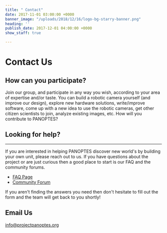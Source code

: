 ```yaml
---
title: " Contact"
date: 2017-11-01 03:00:00 +0000
banner_image: "/uploads/2018/12/16/logo-bg-starry-banner.png"
heading: ''
publish_date: 2017-12-01 04:00:00 +0000
show_staff: true

---
```

# Contact Us

## How can you participate?

Join our group, and participate in any way you wish, according to your area of expertise and/or taste. You can build a robotic camera yourself (and improve our design), explore new hardware solutions, write/improve software, come up with a new idea to use the robotic cameras, get other citizen scientists to join, analyze existing images, etc. How will you contribute to PANOPTES?

## Looking for help?

***

If you are interested in helping PANOPTES discover new world's by building your own unit, please reach out to us. If you have questions about the project or are just curious then a good place to start is our FAQ and the community forums.

* [FAQ Page](/articles//faq "FAQ")
* [Community Forum](https://forum.projectpanoptes.org/ "Link: https://forum.projectpanoptes.org")

If you aren't finding the answers you need then don't hesitate to fill out the form and the team will get back to you shortly!

## Email Us

[info@projectpanoptes.org](mailto:info@projectpanoptes.org)